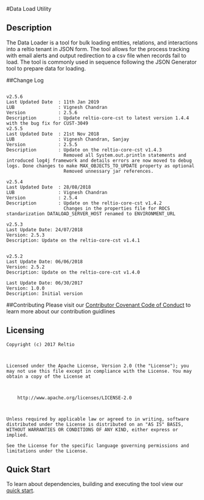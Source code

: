 
#Data Load Utility

## Description
The Data Loader is a tool for bulk loading entities, relations, and interactions into a reltio tenant in JSON form. The tool allows for the process tracking with email alerts and output redirection to a csv file when records fail to load. The tool is commonly used in sequence following the JSON Generator tool to prepare data for loading.

##Change Log


```

v2.5.6
Last Updated Date  : 11th Jan 2019
LUB                : Vignesh Chandran
Version            : 2.5.6
Description        : Update reltio-core-cst to latest version 1.4.4 with the bug fix for CUST-3049
v2.5.5
Last Updated Date  : 21st Nov 2018
LUB                : Vignesh Chandran, Sanjay
Version            : 2.5.5
Description        : Update on the reltio-core-cst v1.4.3
                     Removed all System.out.println statements and introduced log4j framework and details errors are now moved to debug logs. Done changes to make MAX_OBJECTS_TO_UPDATE property as optional
                     Removed unnessary jar references.

v2.5.4
Last Updated Date  : 28/08/2018
LUB                : Vignesh Chandran
Version            : 2.5.4
Description        : Update on the reltio-core-cst v1.4.2
                     Changes in the properties file for ROCS standarization DATALOAD_SERVER_HOST renamed to ENVIRONMENT_URL

v2.5.3
Last Update Date: 24/07/2018
Version: 2.5.3
Description: Update on the reltio-core-cst v1.4.1


v2.5.2
Last Update Date: 06/06/2018
Version: 2.5.2
Description: Update on the reltio-core-cst v1.4.0

Last Update Date: 06/30/2017
Version: 1.0.0
Description: Initial version
```
##Contributing 
Please visit our [Contributor Covenant Code of Conduct](https://bitbucket.org/reltio-ondemand/common/src/a8e997d2547bf4df9f69bf3e7f2fcefe28d7e551/CodeOfConduct.md?at=master&fileviewer=file-view-default) to learn more about our contribution guidlines

## Licensing
```
Copyright (c) 2017 Reltio

 

Licensed under the Apache License, Version 2.0 (the "License"); you may not use this file except in compliance with the License. You may obtain a copy of the License at

 

    http://www.apache.org/licenses/LICENSE-2.0

 

Unless required by applicable law or agreed to in writing, software distributed under the License is distributed on an "AS IS" BASIS, WITHOUT WARRANTIES OR CONDITIONS OF ANY KIND, either express or implied.

See the License for the specific language governing permissions and limitations under the License.
```

## Quick Start 
To learn about dependencies, building and executing the tool view our [quick start](https://bitbucket.org/reltio-ondemand/util-dataload-processor/src/master/QuickStart.md).

